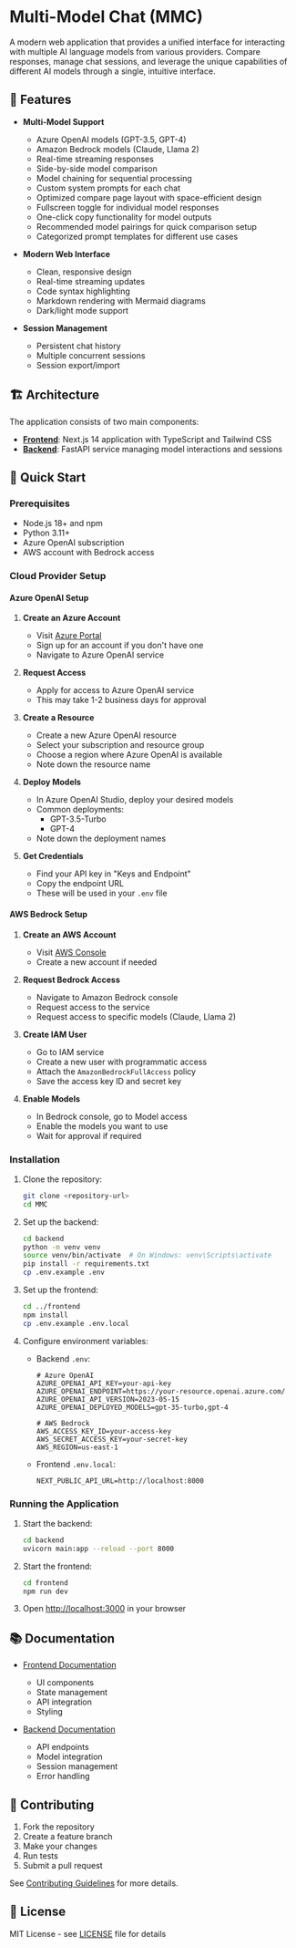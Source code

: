 # Multi-Model Chat (MMC)

A modern web application that provides a unified interface for interacting with multiple AI language models from various providers. Compare responses, manage chat sessions, and leverage the unique capabilities of different AI models through a single, intuitive interface.

## 🌟 Features

- **Multi-Model Support**
  - Azure OpenAI models (GPT-3.5, GPT-4)
  - Amazon Bedrock models (Claude, Llama 2)
  - Real-time streaming responses
  - Side-by-side model comparison
  - Model chaining for sequential processing
  - Custom system prompts for each chat
  - Optimized compare page layout with space-efficient design
  - Fullscreen toggle for individual model responses
  - One-click copy functionality for model outputs
  - Recommended model pairings for quick comparison setup
  - Categorized prompt templates for different use cases

- **Modern Web Interface**
  - Clean, responsive design
  - Real-time streaming updates
  - Code syntax highlighting
  - Markdown rendering with Mermaid diagrams
  - Dark/light mode support

- **Session Management**
  - Persistent chat history
  - Multiple concurrent sessions
  - Session export/import

## 🏗️ Architecture

The application consists of two main components:

- **[Frontend](frontend/README.md)**: Next.js 14 application with TypeScript and Tailwind CSS
- **[Backend](backend/README.md)**: FastAPI service managing model interactions and sessions

## 🚀 Quick Start

### Prerequisites

- Node.js 18+ and npm
- Python 3.11+
- Azure OpenAI subscription
- AWS account with Bedrock access

### Cloud Provider Setup

#### Azure OpenAI Setup

1. **Create an Azure Account**
   - Visit [Azure Portal](https://portal.azure.com)
   - Sign up for an account if you don't have one
   - Navigate to Azure OpenAI service

2. **Request Access**
   - Apply for access to Azure OpenAI service
   - This may take 1-2 business days for approval

3. **Create a Resource**
   - Create a new Azure OpenAI resource
   - Select your subscription and resource group
   - Choose a region where Azure OpenAI is available
   - Note down the resource name

4. **Deploy Models**
   - In Azure OpenAI Studio, deploy your desired models
   - Common deployments:
     - GPT-3.5-Turbo
     - GPT-4
   - Note down the deployment names

5. **Get Credentials**
   - Find your API key in "Keys and Endpoint"
   - Copy the endpoint URL
   - These will be used in your `.env` file

#### AWS Bedrock Setup

1. **Create an AWS Account**
   - Visit [AWS Console](https://aws.amazon.com)
   - Create a new account if needed

2. **Request Bedrock Access**
   - Navigate to Amazon Bedrock console
   - Request access to the service
   - Request access to specific models (Claude, Llama 2)

3. **Create IAM User**
   - Go to IAM service
   - Create a new user with programmatic access
   - Attach the `AmazonBedrockFullAccess` policy
   - Save the access key ID and secret key

4. **Enable Models**
   - In Bedrock console, go to Model access
   - Enable the models you want to use
   - Wait for approval if required

### Installation

1. Clone the repository:
   ```bash
   git clone <repository-url>
   cd MMC
   ```

2. Set up the backend:
   ```bash
   cd backend
   python -m venv venv
   source venv/bin/activate  # On Windows: venv\Scripts\activate
   pip install -r requirements.txt
   cp .env.example .env
   ```

3. Set up the frontend:
   ```bash
   cd ../frontend
   npm install
   cp .env.example .env.local
   ```

4. Configure environment variables:
   - Backend `.env`:
     ```env
     # Azure OpenAI
     AZURE_OPENAI_API_KEY=your-api-key
     AZURE_OPENAI_ENDPOINT=https://your-resource.openai.azure.com/
     AZURE_OPENAI_API_VERSION=2023-05-15
     AZURE_OPENAI_DEPLOYED_MODELS=gpt-35-turbo,gpt-4

     # AWS Bedrock
     AWS_ACCESS_KEY_ID=your-access-key
     AWS_SECRET_ACCESS_KEY=your-secret-key
     AWS_REGION=us-east-1
     ```

   - Frontend `.env.local`:
     ```env
     NEXT_PUBLIC_API_URL=http://localhost:8000
     ```

### Running the Application

1. Start the backend:
   ```bash
   cd backend
   uvicorn main:app --reload --port 8000
   ```

2. Start the frontend:
   ```bash
   cd frontend
   npm run dev
   ```

3. Open [http://localhost:3000](http://localhost:3000) in your browser

## 📚 Documentation

- [Frontend Documentation](frontend/README.md)
  - UI components
  - State management
  - API integration
  - Styling

- [Backend Documentation](backend/README.md)
  - API endpoints
  - Model integration
  - Session management
  - Error handling

## 🤝 Contributing

1. Fork the repository
2. Create a feature branch
3. Make your changes
4. Run tests
5. Submit a pull request

See [Contributing Guidelines](CONTRIBUTING.md) for more details.

## 📄 License

MIT License - see [LICENSE](LICENSE) file for details

